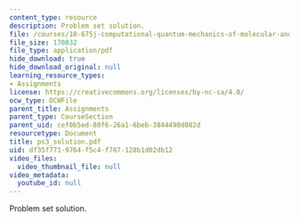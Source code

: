 ```yaml
---
content_type: resource
description: Problem set solution.
file: /courses/10-675j-computational-quantum-mechanics-of-molecular-and-extended-systems-fall-2004/df35f7719764f5c4f787128b1d02db12_ps3_solution.pdf
file_size: 170832
file_type: application/pdf
hide_download: true
hide_download_original: null
learning_resource_types:
- Assignments
license: https://creativecommons.org/licenses/by-nc-sa/4.0/
ocw_type: OCWFile
parent_title: Assignments
parent_type: CourseSection
parent_uid: cef0b5ed-80f6-26a1-6beb-3844490d082d
resourcetype: Document
title: ps3_solution.pdf
uid: df35f771-9764-f5c4-f787-128b1d02db12
video_files:
  video_thumbnail_file: null
video_metadata:
  youtube_id: null
---
```

Problem set solution.